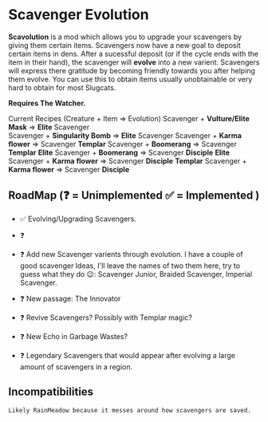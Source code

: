 # Scavenger Evolution

**Scavolution** is a mod which allows you to upgrade your scavengers by giving them certain items. Scavengers now have a new goal to deposit certain items in dens. After a sucessful deposit (or if the cycle ends with the item in their hand), the scavenger will **evolve** into a new varient. Scavengers will express there gratitude by becoming friendly towards you after helping them evolve. You can use this to obtain items usually unobtainable or very hard to obtain for most Slugcats.

**Requires The Watcher.** 


Current Recipes (Creature + Item  => Evolution)
Scavenger + **Vulture/Elite Mask** => **Elite** Scavenger    
Scavenger + **Singularity Bomb** => **Elite** Scavenger
Scavenger + **Karma flower** => Scavenger **Templar**
Scavenger + **Boomerang** => Scavenger **Templar**
**Elite** Scavenger + **Boomerang** => Scavenger **Disciple**
**Elite** Scavenger + **Karma flower** => Scavenger **Disciple**
**Templar** Scavenger + **Karma flower** => Scavenger **Disciple**


## RoadMap (❓ = Unimplemented  ✅ = Implemented )

- ✅ Evolving/Upgrading Scavengers.
- ❓ 
- ❓ Add new Scavenger varients through evolution. 
I have a couple of good scavenger Ideas, I'll leave the names of two them here, try to guess what they do 😉:
Scavenger Junior, Braided Scavenger, Imperial Scavenger.

- ❓ New passage: The Innovator
- ❓ Revive Scavengers? Possibly with Templar magic?
- ❓ New Echo in Garbage Wastes?
- ❓ Legendary Scavengers that would appear after evolving a large amount of scavengers in a region.


## Incompatibilities
    Likely RainMeadow because it messes around how scavengers are saved.